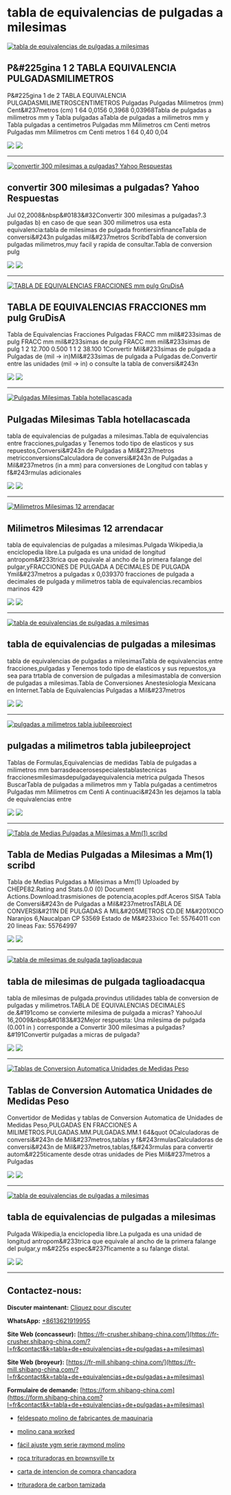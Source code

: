 # tabla de equivalencias de pulgadas a milesimas

<a href="https://swt.shibang-china.com/?l=fr&img&k=tabla+de+equivalencias+de+pulgadas+a+milesimas" target="_blank">![tabla de equivalencias de pulgadas a milesimas](http://static.shibang-china.com/all-800x300/1146.jpg)</a>

## P&#225gina 1 2 TABLA EQUIVALENCIA PULGADASMILIMETROS
P&#225gina 1 de 2 TABLA EQUIVALENCIA PULGADASMILIMETROSCENTIMETROS Pulgadas Pulgadas Milimetros (mm) Cent&#237metros (cm) 1 64 0,0156 0,3968 0,03968Tabla de pulgadas a milimetros mm y Tabla pulgadas aTabla de pulgadas a milimetros mm y Tabla pulgadas a centimetros Pulgadas mm Milimetros cm Centi metros Pulgadas mm Milimetros cm Centi metros 1 64 0,40 0,04


<a href="https://whatsapp.shibangsoft.com/WhatsApp.php" target="_blank" title="WhatsApp">![](http://static.shibang-china.com/icon/whatsapp.png)</a> <a href="https://swt.shibang-china.com/?l=fr&icon&k=tabla+de+equivalencias+de+pulgadas+a+milesimas" target="_blank">![](http://static.shibang-china.com/icon/chat-fr.png)</a>

---

<a href="https://swt.shibang-china.com/?l=fr&img&k=tabla+de+equivalencias+de+pulgadas+a+milesimas" target="_blank">![convertir 300 milesimas a pulgadas? Yahoo Respuestas](http://static.shibang-china.com/all-800x300/1238.jpg)</a>

## convertir 300 milesimas a pulgadas? Yahoo Respuestas
Jul 02,2008&nbsp&#0183&#32Convertir 300 milesimas a pulgadas?.3 pulgadas b) en caso de que sean 300 milimetros usa esta equivalencia:tabla de milesimas de pulgada frontiersinfinanceTabla de conversi&#243n pulgadas mil&#237metros ScribdTabla de conversion pulgadas milimetros,muy facil y rapida de consultar.Tabla de conversion pulg


<a href="https://whatsapp.shibangsoft.com/WhatsApp.php" target="_blank" title="WhatsApp">![](http://static.shibang-china.com/icon/whatsapp.png)</a> <a href="https://swt.shibang-china.com/?l=fr&icon&k=tabla+de+equivalencias+de+pulgadas+a+milesimas" target="_blank">![](http://static.shibang-china.com/icon/chat-fr.png)</a>

---

<a href="https://swt.shibang-china.com/?l=fr&img&k=tabla+de+equivalencias+de+pulgadas+a+milesimas" target="_blank">![TABLA DE EQUIVALENCIAS FRACCIONES mm pulg GruDisA](http://static.shibang-china.com/all-800x300/1227.jpg)</a>

## TABLA DE EQUIVALENCIAS FRACCIONES mm pulg GruDisA
Tabla de Equivalencias Fracciones Pulgadas FRACC mm mil&#233simas de pulg FRACC mm mil&#233simas de pulg FRACC mm mil&#233simas de pulg 1 2 12.700 0.500 1 1 2 38.100 1Convertir Mil&#233simas de pulgada a Pulgadas de (mil → in)Mil&#233simas de pulgada a Pulgadas de.Convertir entre las unidades (mil → in) o consulte la tabla de conversi&#243n


<a href="https://whatsapp.shibangsoft.com/WhatsApp.php" target="_blank" title="WhatsApp">![](http://static.shibang-china.com/icon/whatsapp.png)</a> <a href="https://swt.shibang-china.com/?l=fr&icon&k=tabla+de+equivalencias+de+pulgadas+a+milesimas" target="_blank">![](http://static.shibang-china.com/icon/chat-fr.png)</a>

---

<a href="https://swt.shibang-china.com/?l=fr&img&k=tabla+de+equivalencias+de+pulgadas+a+milesimas" target="_blank">![Pulgadas Milesimas Tabla hotellacascada](http://static.shibang-china.com/all-800x300/738.jpg)</a>

## Pulgadas Milesimas Tabla hotellacascada
tabla de equivalencias de pulgadas a milesimas.Tabla de equivalencias entre fracciones,pulgadas y Tenemos todo tipo de elasticos y sus repuestos,Conversi&#243n de Pulgadas a Mil&#237metros metricconversionsCalculadora de conversi&#243n de Pulgadas a Mil&#237metros (in a mm) para conversiones de Longitud con tablas y f&#243rmulas adicionales


<a href="https://whatsapp.shibangsoft.com/WhatsApp.php" target="_blank" title="WhatsApp">![](http://static.shibang-china.com/icon/whatsapp.png)</a> <a href="https://swt.shibang-china.com/?l=fr&icon&k=tabla+de+equivalencias+de+pulgadas+a+milesimas" target="_blank">![](http://static.shibang-china.com/icon/chat-fr.png)</a>

---

<a href="https://swt.shibang-china.com/?l=fr&img&k=tabla+de+equivalencias+de+pulgadas+a+milesimas" target="_blank">![Milimetros Milesimas 12 arrendacar](http://static.shibang-china.com/all-800x300/1101.jpg)</a>

## Milimetros Milesimas 12 arrendacar
tabla de equivalencias de pulgadas a milesimas.Pulgada Wikipedia,la enciclopedia libre.La pulgada es una unidad de longitud antropom&#233trica que equivale al ancho de la primera falange del pulgar,yFRACCIONES DE PULGADA A DECIMALES DE PULGADA Ymil&#237metros a pulgadas x 0,039370 fracciones de pulgada a decimales de pulgada y milimetros tabla de equivalencias.recambios marinos 429


<a href="https://whatsapp.shibangsoft.com/WhatsApp.php" target="_blank" title="WhatsApp">![](http://static.shibang-china.com/icon/whatsapp.png)</a> <a href="https://swt.shibang-china.com/?l=fr&icon&k=tabla+de+equivalencias+de+pulgadas+a+milesimas" target="_blank">![](http://static.shibang-china.com/icon/chat-fr.png)</a>

---

<a href="https://swt.shibang-china.com/?l=fr&img&k=tabla+de+equivalencias+de+pulgadas+a+milesimas" target="_blank">![tabla de equivalencias de pulgadas a milesimas](http://static.shibang-china.com/all-800x300/846.jpg)</a>

## tabla de equivalencias de pulgadas a milesimas
tabla de equivalencias de pulgadas a milesimasTabla de equivalencias entre fracciones,pulgadas y Tenemos todo tipo de elasticos y sus repuestos,ya sea para trtabla de conversion de pulgadas a milesimastabla de conversion de pulgadas a milesimas.Tabla de Conversiones Anestesiologia Mexicana en Internet.Tabla de Equivalencias Pulgadas a Mil&#237metros


<a href="https://whatsapp.shibangsoft.com/WhatsApp.php" target="_blank" title="WhatsApp">![](http://static.shibang-china.com/icon/whatsapp.png)</a> <a href="https://swt.shibang-china.com/?l=fr&icon&k=tabla+de+equivalencias+de+pulgadas+a+milesimas" target="_blank">![](http://static.shibang-china.com/icon/chat-fr.png)</a>

---

<a href="https://swt.shibang-china.com/?l=fr&img&k=tabla+de+equivalencias+de+pulgadas+a+milesimas" target="_blank">![pulgadas a milimetros tabla jubileeproject](http://static.shibang-china.com/all-800x300/937.jpg)</a>

## pulgadas a milimetros tabla jubileeproject
Tablas de Formulas,Equivalencias de medidas Tabla de pulgadas a milimetros mm barrasdeacerosespecialestablastecnicas fraccionesmilesimasdepulgadayequivalencia metrica pulgada Thesos BuscarTabla de pulgadas a milimetros mm y Tabla pulgadas a centimetros Pulgadas mm Milimetros cm Centi A continuaci&#243n les dejamos la tabla de equivalencias entre


<a href="https://whatsapp.shibangsoft.com/WhatsApp.php" target="_blank" title="WhatsApp">![](http://static.shibang-china.com/icon/whatsapp.png)</a> <a href="https://swt.shibang-china.com/?l=fr&icon&k=tabla+de+equivalencias+de+pulgadas+a+milesimas" target="_blank">![](http://static.shibang-china.com/icon/chat-fr.png)</a>

---

<a href="https://swt.shibang-china.com/?l=fr&img&k=tabla+de+equivalencias+de+pulgadas+a+milesimas" target="_blank">![Tabla de Medias Pulgadas a Milesimas a Mm(1) scribd](http://static.shibang-china.com/all-800x300/433.jpg)</a>

## Tabla de Medias Pulgadas a Milesimas a Mm(1) scribd
Tabla de Medias Pulgadas a Milesimas a Mm(1) Uploaded by CHEPE82.Rating and Stats.0.0 (0) Document Actions.Download.trasmisiones de potencia,acoples.pdf.Aceros SISA Tabla de Conversi&#243n de Pulgadas a Mil&#237metrosTABLA DE CONVERSI&#211N DE PULGADAS A MIL&#205METROS CD.DE M&#201XICO Naranjos 6,Naucalpan CP 53569 Estado de M&#233xico Tel: 55764011 con 20 lineas Fax: 55764997


<a href="https://whatsapp.shibangsoft.com/WhatsApp.php" target="_blank" title="WhatsApp">![](http://static.shibang-china.com/icon/whatsapp.png)</a> <a href="https://swt.shibang-china.com/?l=fr&icon&k=tabla+de+equivalencias+de+pulgadas+a+milesimas" target="_blank">![](http://static.shibang-china.com/icon/chat-fr.png)</a>

---

<a href="https://swt.shibang-china.com/?l=fr&img&k=tabla+de+equivalencias+de+pulgadas+a+milesimas" target="_blank">![tabla de milesimas de pulgada taglioadacqua](http://static.shibang-china.com/all-800x300/273.jpg)</a>

## tabla de milesimas de pulgada taglioadacqua
tabla de milesimas de pulgada.provindus utilidades tabla de conversion de pulgadas y milimetros.TABLA DE EQUIVALENCIAS DECIMALES de.&#191como se convierte milesima de pulgada a micras? YahooJul 16,2009&nbsp&#0183&#32Mejor respuesta: Una milesima de pulgada (0.001 in ) corresponde a Convertir 300 milesimas a pulgadas? &#191Convertir pulgadas a micras de pulgada?


<a href="https://whatsapp.shibangsoft.com/WhatsApp.php" target="_blank" title="WhatsApp">![](http://static.shibang-china.com/icon/whatsapp.png)</a> <a href="https://swt.shibang-china.com/?l=fr&icon&k=tabla+de+equivalencias+de+pulgadas+a+milesimas" target="_blank">![](http://static.shibang-china.com/icon/chat-fr.png)</a>

---

<a href="https://swt.shibang-china.com/?l=fr&img&k=tabla+de+equivalencias+de+pulgadas+a+milesimas" target="_blank">![Tablas de Conversion Automatica Unidades de Medidas Peso](http://static.shibang-china.com/all-800x300/1390.jpg)</a>

## Tablas de Conversion Automatica Unidades de Medidas Peso
Convertidor de Medidas y tablas de Conversion Automatica de Unidades de Medidas Peso,PULGADAS EN FRACCIONES A MILIMETROS.PULGADAS.MM.PULGADAS.MM.1 64&quot 0Calculadoras de conversi&#243n de Mil&#237metros,tablas y f&#243rmulasCalculadoras de conversi&#243n de Mil&#237metros,tablas,f&#243rmulas para convertir autom&#225ticamente desde otras unidades de Pies Mil&#237metros a Pulgadas


<a href="https://whatsapp.shibangsoft.com/WhatsApp.php" target="_blank" title="WhatsApp">![](http://static.shibang-china.com/icon/whatsapp.png)</a> <a href="https://swt.shibang-china.com/?l=fr&icon&k=tabla+de+equivalencias+de+pulgadas+a+milesimas" target="_blank">![](http://static.shibang-china.com/icon/chat-fr.png)</a>

---

<a href="https://swt.shibang-china.com/?l=fr&img&k=tabla+de+equivalencias+de+pulgadas+a+milesimas" target="_blank">![tabla de equivalencias de pulgadas a milesimas](http://static.shibang-china.com/all-800x300/26.jpg)</a>

## tabla de equivalencias de pulgadas a milesimas
Pulgada Wikipedia,la enciclopedia libre.La pulgada es una unidad de longitud antropom&#233trica que equivale al ancho de la primera falange del pulgar,y m&#225s espec&#237ficamente a su falange distal.

<a href="https://whatsapp.shibangsoft.com/WhatsApp.php" target="_blank" title="WhatsApp">![](http://static.shibang-china.com/icon/whatsapp.png)</a> <a href="https://swt.shibang-china.com/?l=fr&icon&k=tabla+de+equivalencias+de+pulgadas+a+milesimas" target="_blank">![](http://static.shibang-china.com/icon/chat-fr.png)</a>

---
## Contactez-nous:

**Discuter maintenant:** [Cliquez pour discuter](https://swt.shibang-china.com?l=fr&contact&k=tabla+de+equivalencias+de+pulgadas+a+milesimas)

**WhatsApp:**  [+8613621919955](https://whatsapp.shibangsoft.com/WhatsApp.php)

**Site Web (concasseur):** [https://fr-crusher.shibang-china.com/](https://fr-crusher.shibang-china.com/?l=fr&contact&k=tabla+de+equivalencias+de+pulgadas+a+milesimas)

**Site Web (broyeur):** [https://fr-mill.shibang-china.com/](https://fr-mill.shibang-china.com/?l=fr&contact&k=tabla+de+equivalencias+de+pulgadas+a+milesimas)

**Formulaire de demande:** [https://form.shibang-china.com](https://form.shibang-china.com?l=fr&contact&k=tabla+de+equivalencias+de+pulgadas+a+milesimas)

* [feldespato molino de fabricantes de maquinaria](../64/feldespato%20molino%20de%20fabricantes%20de%20maquinaria.md)

* [molino cana worked](../64/molino%20cana%20worked.md)

* [fácil ajuste ygm serie raymond molino](../65/f%C3%A1cil%20ajuste%20ygm%20serie%20raymond%20molino.md)

* [roca trituradoras en brownsville tx](../63/roca%20trituradoras%20en%20brownsville%20tx.md)

* [carta de intencion de compra chancadora](../62/carta%20de%20intencion%20de%20compra%20chancadora.md)

* [trituradora de carbon tamizada](../63/trituradora%20de%20carbon%20tamizada.md)